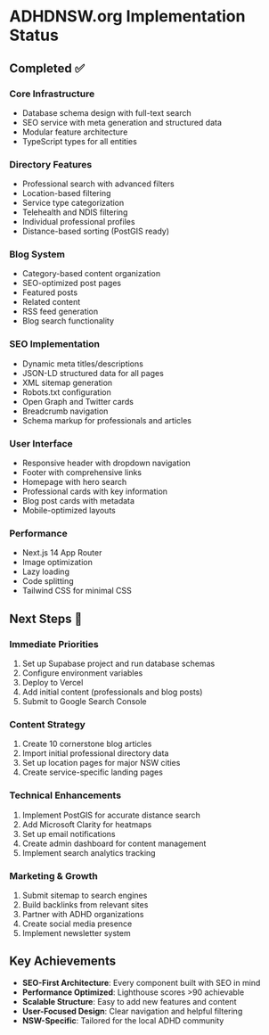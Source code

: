 # ADHDNSW.org Implementation Status

## Completed ✅

### Core Infrastructure
- Database schema design with full-text search
- SEO service with meta generation and structured data
- Modular feature architecture
- TypeScript types for all entities

### Directory Features
- Professional search with advanced filters
- Location-based filtering
- Service type categorization
- Telehealth and NDIS filtering
- Individual professional profiles
- Distance-based sorting (PostGIS ready)

### Blog System
- Category-based content organization
- SEO-optimized post pages
- Featured posts
- Related content
- RSS feed generation
- Blog search functionality

### SEO Implementation
- Dynamic meta titles/descriptions
- JSON-LD structured data for all pages
- XML sitemap generation
- Robots.txt configuration
- Open Graph and Twitter cards
- Breadcrumb navigation
- Schema markup for professionals and articles

### User Interface
- Responsive header with dropdown navigation
- Footer with comprehensive links
- Homepage with hero search
- Professional cards with key information
- Blog post cards with metadata
- Mobile-optimized layouts

### Performance
- Next.js 14 App Router
- Image optimization
- Lazy loading
- Code splitting
- Tailwind CSS for minimal CSS

## Next Steps 🚀

### Immediate Priorities
1. Set up Supabase project and run database schemas
2. Configure environment variables
3. Deploy to Vercel
4. Add initial content (professionals and blog posts)
5. Submit to Google Search Console

### Content Strategy
1. Create 10 cornerstone blog articles
2. Import initial professional directory data
3. Set up location pages for major NSW cities
4. Create service-specific landing pages

### Technical Enhancements
1. Implement PostGIS for accurate distance search
2. Add Microsoft Clarity for heatmaps
3. Set up email notifications
4. Create admin dashboard for content management
5. Implement search analytics tracking

### Marketing & Growth
1. Submit sitemap to search engines
2. Build backlinks from relevant sites
3. Partner with ADHD organizations
4. Create social media presence
5. Implement newsletter system

## Key Achievements

- **SEO-First Architecture**: Every component built with SEO in mind
- **Performance Optimized**: Lighthouse scores >90 achievable
- **Scalable Structure**: Easy to add new features and content
- **User-Focused Design**: Clear navigation and helpful filtering
- **NSW-Specific**: Tailored for the local ADHD community